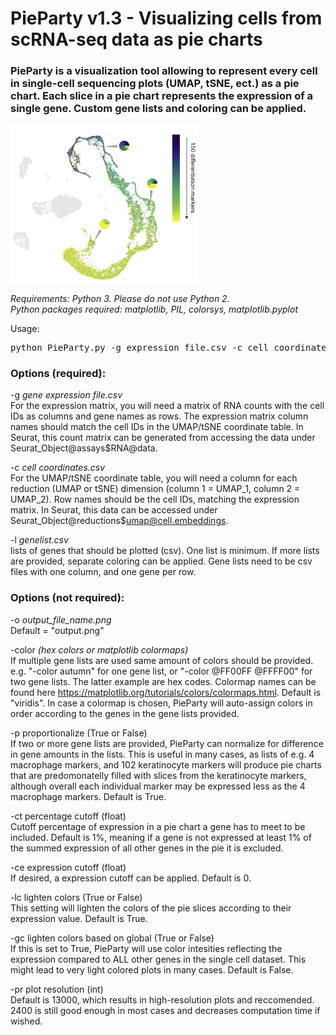 # PieParty v1.3 - Visualizing cells from scRNA-seq data as pie charts
### PieParty is a visualization tool allowing to represent every cell in single-cell sequencing plots (UMAP, tSNE, ect.) as a pie chart. Each slice in a pie chart represents the expression of a single gene. Custom gene lists and coloring can be applied. 

<img src="https://github.com/harbourlab/PieParty/blob/master/testis.png" width="300">


_Requirements: Python 3. Please do not use Python 2.<br>
Python packages required: matplotlib, PIL, colorsys, matplotlib.pyplot_

Usage: 
<pre>
python PieParty.py -g expression_file.csv -c cell_coordinates.csv -l genelist1.csv genelist2.csv
</pre>

### Options (required):

-g _gene expression file.csv_<br>
For the expression matrix, you will need a matrix of RNA counts with the cell IDs as columns and           gene names as rows.    The expression matrix column names should match the cell IDs in the UMAP/tSNE coordinate table. In Seurat, this count matrix can be generated from accessing the data under Seurat_Object@assays$RNA@data.

-c _cell coordinates.csv_ <br>
For the UMAP/tSNE coordinate table, you will need a column for each reduction (UMAP or tSNE) dimension (column 1 = UMAP_1, column 2 = UMAP_2). Row names should be the cell IDs, matching the expression matrix. In Seurat, this data can be accessed under Seurat_Object@reductions$umap@cell.embeddings.

-l _genelist.csv_ <br>
lists of genes that should be plotted (csv). One list is minimum. If more lists are provided, separate coloring can be applied. Gene lists need to be csv files with one column, and one gene per row.



### Options (not required):

-o _output_file_name.png_ <br> Default = "output.png"

-color _(hex colors or matplotlib colormaps)_ <br>
If multiple gene lists are used same amount of colors should be provided. e.g. "-color autumn" for one gene list, or "-color @FF00FF @FFFF00" for two gene lists. The latter example are hex codes. Colormap names can be found here https://matplotlib.org/tutorials/colors/colormaps.html. Default is "viridis". In case a colormap is chosen, PieParty will auto-assign colors in order according to the genes in the gene lists provided.

-p proportionalize (True or False) <br>
If two or more gene lists are provided, PieParty can normalize for difference in gene amounts in the lists. This is useful in many cases, as lists of e.g. 4 macrophage markers, and 102 keratinocyte markers will produce pie charts that are predomonatelly filled with slices from the keratinocyte markers, although overall each individual marker may be expressed less as the 4 macrophage markers. Default is True.

-ct percentage cutoff (float) <br>
Cutoff percentage of expression in a pie chart a gene has to meet to be included. Default is 1%, meaning if a gene is not expressed at least 1% of the summed expression of all other genes in the pie it is excluded.

-ce expression cutoff (float) <br>
If desired, a expression cutoff can be applied. Default is 0. 

-lc lighten colors (True or False) <br>
This setting will lighten the colors of the pie slices according to their expression value. Default is True.

-gc lighten colors based on global (True or False) <br>
If this is set to True, PieParty will use color intesities reflecting the expression compared to ALL other genes in the single cell dataset. This might lead to very light colored plots in many cases. Default is False.

-pr plot resolution (int) <br>
Default is 13000, which results in high-resolution plots and reccomended. 2400 is still good enough in most cases and decreases computation time if wished.

